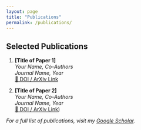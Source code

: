 ```yaml
---
layout: page
title: "Publications"
permalink: /publications/
---
```


## Selected Publications
1. **[Title of Paper 1]**  
   *Your Name, Co-Authors*  
   *Journal Name, Year*  
   [🔗 DOI / ArXiv Link](#)

2. **[Title of Paper 2]**  
   *Your Name, Co-Authors*  
   *Journal Name, Year*  
   [🔗 DOI / ArXiv Link](https://arxiv.org/abs/2408.02256))

_For a full list of publications, visit my [Google Scholar](your-google-scholar-profile)._
